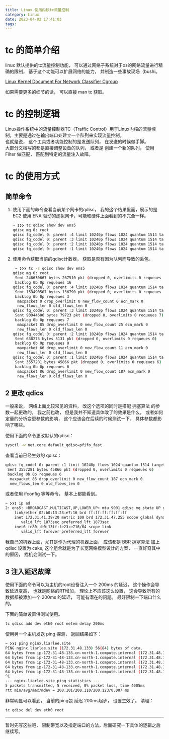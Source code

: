 ```yaml
---
title: Linux 使用内核tc流量控制
category: Linux
date: 2023-04-02 17:41:03
tags:
---
```


# tc 的简单介绍
linux 默认提供的tc流量控制功能， 可以通过网络子系统对于os的网络流量进行精确的限制， 基于这个功能可以扩展网络的能力， 并制造一些事故现场（bushi。

[Linux Kernel Document For Network Classifier Cgroup](https://www.kernel.org/doc/html/v5.3/admin-guide/cgroup-v1/net_cls.html)

如果需要更多的细节的话， 可以直接 man tc 获取。

# tc 的控制逻辑
Linux操作系统中的流量控制器TC（Traffic Control）用于Linux内核的流量控制，主要是通过在输出端口处建立一个队列来实现流量控制。  
也就是说， 这个工具或者功能控制的是发送队列， 在发送的时候做手脚。  
大部分文档写的都是直接调整设备的队列， 或者是 创建一个新的队列， 使用Filter 做匹配， 匹配到特定的流量注入故障。
# tc 的使用方式
## 简单命令
1. 使用下面的命令查看当前某个网卡的qdisc， 我的这个结果里面，展示的是EC2 使用 ENA 驱动的虚拟网卡，可能和硬件上面看到的不完全一样。  
   ```bash
   ~ ❯❯❯ tc qdisc show dev ens5
   qdisc mq 0: root
   qdisc fq_codel 0: parent :4 limit 10240p flows 1024 quantum 1514 target 5ms interval 100ms memory_limit 32Mb ecn drop_batch 64
   qdisc fq_codel 0: parent :3 limit 10240p flows 1024 quantum 1514 target 5ms interval 100ms memory_limit 32Mb ecn drop_batch 64
   qdisc fq_codel 0: parent :2 limit 10240p flows 1024 quantum 1514 target 5ms interval 100ms memory_limit 32Mb ecn drop_batch 64
   qdisc fq_codel 0: parent :1 limit 10240p flows 1024 quantum 1514 target 5ms interval 100ms memory_limit 32Mb ecn drop_batch 64
   ```
2. 使用命令获取当前的qdisc计数器， 获取是否有因为队列而导致的丢包。
   ```bash
    ~ ❯❯❯ tc -s qdisc show dev ens5
   qdisc mq 0: root
    Sent 248630667 bytes 267510 pkt (dropped 0, overlimits 0 requeues 16)
    backlog 0b 0p requeues 16
   qdisc fq_codel 0: parent :4 limit 10240p flows 1024 quantum 1514 target 5ms interval 100ms memory_limit 32Mb ecn drop_batch 64
    Sent 153490507 bytes 136790 pkt (dropped 0, overlimits 0 requeues 3)
    backlog 0b 0p requeues 3
     maxpacket 0 drop_overlimit 0 new_flow_count 0 ecn_mark 0
     new_flows_len 0 old_flows_len 0
   qdisc fq_codel 0: parent :3 limit 10240p flows 1024 quantum 1514 target 5ms interval 100ms memory_limit 32Mb ecn    drop_batch 64
    Sent 90944606 bytes 79723 pkt (dropped 0, overlimits 0 requeues 7)
    backlog 0b 0p requeues 7
     maxpacket 85 drop_overlimit 0 new_flow_count 25 ecn_mark 0
     new_flows_len 0 old_flows_len 0
   qdisc fq_codel 0: parent :2 limit 10240p flows 1024 quantum 1514 target 5ms interval 100ms memory_limit 32Mb ecn drop_batch 64
    Sent 638273 bytes 5131 pkt (dropped 0, overlimits 0 requeues 0)
    backlog 0b 0p requeues 0
     maxpacket 66 drop_overlimit 0 new_flow_count 11 ecn_mark 0
     new_flows_len 0 old_flows_len 0
   qdisc fq_codel 0: parent :1 limit 10240p flows 1024 quantum 1514 target 5ms interval 100ms memory_limit 32Mb ecn    drop_batch 64
    Sent 3557281 bytes 45866 pkt (dropped 0, overlimits 0 requeues 6)
    backlog 0b 0p requeues 6
     maxpacket 86 drop_overlimit 0 new_flow_count 187 ecn_mark 0
     new_flows_len 0 old_flows_len 0
   ```
## 2 更改 qdics
一般来说， 网络上面比较常见的资料， 改这个选项的同时是搭配 拥塞算法 的参数一起更改的， 我之前也改， 但是我并不知道具体改了的效果是什么， 或者如何定量的分析变更参数的影响， 这个应该会在后续的时候测试一下， 具体参数都影响了哪些。
 
使用下面的命令更改默认的qdisc：
```bash
sysctl -w net.core.default_qdisc=pfifo_fast
```
查看当前已经生效的 qdisc：
```bash
qdisc fq_codel 0: parent :1 limit 10240p flows 1024 quantum 1514 target 5ms interval 100ms memory_limit 32Mb ecn drop_batch 64
 Sent 3557281 bytes 45866 pkt (dropped 0, overlimits 0 requeues 6)
 backlog 0b 0p requeues 6
  maxpacket 86 drop_overlimit 0 new_flow_count 187 ecn_mark 0
  new_flows_len 0 old_flows_len 0
```
或者使用 ifconfig 等等命令， 基本上都能看到。
```bash
~ ❯❯❯ ip ad
2: ens5: <BROADCAST,MULTICAST,UP,LOWER_UP> mtu 9001 qdisc mq state UP group default qlen 1000
    link/ether 02:b0:13:23:e7:16 brd ff:ff:ff:ff:ff:ff
    inet 172.31.41.39/20 metric 100 brd 172.31.47.255 scope global dynamic ens5
       valid_lft 1873sec preferred_lft 1873sec
    inet6 fe80::b0:13ff:fe23:e716/64 scope link
       valid_lft forever preferred_lft forever
```
我自己的机器上面，尤其是作为代理的机器上面， 应该都是 BBR 拥塞算法 加上 qdisc 设置为 cake, 这个组合就是为了长宽网络模型设计的方案， 一直好奇其中的原因， 找机会测试一下。
## 3 注入延迟故障
使用下面的命令可以为主机的root设备注入一个 200ms 的延迟， 这个操作会导致延迟变高， 也就是网络的RT增加， 理论上不应该这么设置， 这会导致所有的数据都被添加一个 200ms 的延迟， 可能有潜在的问题。 最好限制一下端口什么的。

下面的简单设置供测试使用。
```bash
tc qdisc add dev eth0 root netem delay 200ms
```
使用另一个主机发送 ping 探测， 返回结果如下：
```bash
~ ❯❯❯ ping nginx.liarlee.site
PING nginx.liarlee.site (172.31.48.133) 56(84) bytes of data.
64 bytes from ip-172-31-48-133.cn-north-1.compute.internal (172.31.48.133): icmp_seq=1 ttl=255 time=200 ms
64 bytes from ip-172-31-48-133.cn-north-1.compute.internal (172.31.48.133): icmp_seq=2 ttl=255 time=200 ms
64 bytes from ip-172-31-48-133.cn-north-1.compute.internal (172.31.48.133): icmp_seq=3 ttl=255 time=200 ms
64 bytes from ip-172-31-48-133.cn-north-1.compute.internal (172.31.48.133): icmp_seq=4 ttl=255 time=200 ms
64 bytes from ip-172-31-48-133.cn-north-1.compute.internal (172.31.48.133): icmp_seq=5 ttl=255 time=200 ms
^C
--- nginx.liarlee.site ping statistics ---
5 packets transmitted, 5 received, 0% packet loss, time 4005ms
rtt min/avg/max/mdev = 200.101/200.110/200.123/0.007 ms
```
非常明显可以看到， 当前的ping包 延迟 200ms起步， 设置生效了。
清理： 
```bash
tc qdisc del dev eth0 root
```

---
暂时先写这些吧， 限制带宽以及指定端口的方法，后面研究一下具体的逻辑之后继续写。



